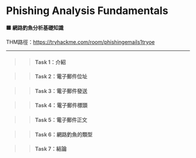 # Phishing Analysis Fundamentals

**🟦 網路釣魚分析基礎知識**

THM路徑：https://tryhackme.com/room/phishingemails1tryoe

---

>> #### Task 1：介紹

>> #### Task 2：電子郵件位址

>> #### Task 3：電子郵件發送

>> #### Task 4：電子郵件標頭

>> #### Task 5：電子郵件正文

>> #### Task 6：網路釣魚的類型

>> #### Task 7：結論